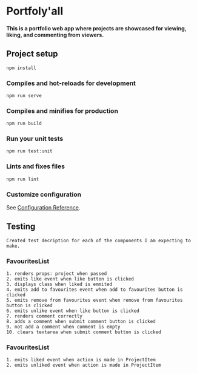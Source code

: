 # Portfoly'all
#### This is a portfolio web app where projects are showcased for viewing, liking, and commenting from viewers.

## Project setup
```
npm install
```

### Compiles and hot-reloads for development
```
npm run serve
```

### Compiles and minifies for production
```
npm run build
```

### Run your unit tests
```
npm run test:unit
```

### Lints and fixes files
```
npm run lint
```

### Customize configuration
See [Configuration Reference](https://cli.vuejs.org/config/).

## Testing
```
Created test decription for each of the components I am expecting to make.
```
### FavouritesList
```
1. renders props: project when passed
2. emits like event when like button is clicked
3. displays class when liked is emmited
4. emits add to favourites event when add to favourites button is clicked
5. emits remove from favourites event when remove from favourites button is clicked
6. emits unlike event when like button is clicked
7. renders comment correctly
8. adds a comment when submit comment button is clicked
9. not add a comment when comment is empty
10. clears textarea when submit comment button is clicked

```
### FavouritesList
```
1. emits liked event when action is made in ProjectItem
2. emits unliked event when action is made in ProjectItem
```
